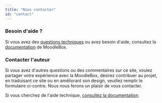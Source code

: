 ```yaml
---
title: "Nous contacter"
id: "contact"
---
```


### Besoin d'aide ?

Si vous avez des [questions techniques][1] ou avez besoin d'aide, consultez la [documentation][1] de MoodleBox.

### Contacter l'auteur

Si vous avez d'autres questions ou des commentaires sur ce site, voulez partager votre expérience avec la MoodleBox, désirez contribuer au projet, en traduisant ce site ou en améliorant son design, veuillez remplir le formulaire ci-contre. Nous nous ferons un plaisir de vous contacter.

Si vous cherchez de l'aide technique, [consultez la documentation][1].

 [1]: /fr/help
